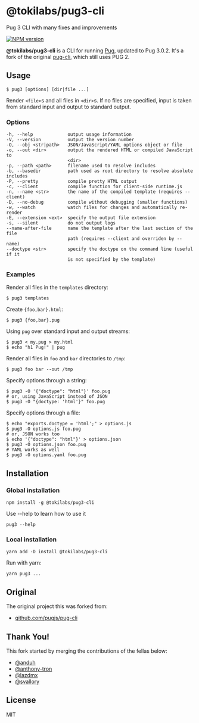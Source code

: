 # @tokilabs/pug3-cli

Pug 3 CLI with many fixes and improvements

[![NPM version](https://img.shields.io/npm/v/@tokilabs/pug3-cli.svg)](https://www.npmjs.org/package/@tokilabs/pug3-cli)

**@tokilabs/pug3-cli** is a CLI for running [Pug](https://pugjs.org/), updated to Pug 3.0.2. It's a fork of the original [pug-cli](https://www.npmjs.com/package/pug-cli), which still uses PUG 2.

## Usage

```
$ pug3 [options] [dir|file ...]
```

Render `<file>`s and all files in `<dir>`s. If no files are specified,
input is taken from standard input and output to standard output.

### Options

```
-h, --help             output usage information
-V, --version          output the version number
-O, --obj <str|path>   JSON/JavaScript/YAML options object or file
-o, --out <dir>        output the rendered HTML or compiled JavaScript to
                       <dir>
-p, --path <path>      filename used to resolve includes
-b, --basedir          path used as root directory to resolve absolute includes
-P, --pretty           compile pretty HTML output
-c, --client           compile function for client-side runtime.js
-n, --name <str>       the name of the compiled template (requires --client)
-D, --no-debug         compile without debugging (smaller functions)
-w, --watch            watch files for changes and automatically re-render
-E, --extension <ext>  specify the output file extension
-s, --silent           do not output logs
--name-after-file      name the template after the last section of the file
                       path (requires --client and overriden by --name)
--doctype <str>        specify the doctype on the command line (useful if it
                       is not specified by the template)
```

### Examples

Render all files in the `templates` directory:

```
$ pug3 templates
```

Create `{foo,bar}.html`:

```
$ pug3 {foo,bar}.pug
```

Using `pug` over standard input and output streams:

```
$ pug3 < my.pug > my.html
$ echo "h1 Pug!" | pug
```

Render all files in `foo` and `bar` directories to `/tmp`:

```
$ pug3 foo bar --out /tmp
```

Specify options through a string:

```
$ pug3 -O '{"doctype": "html"}' foo.pug
# or, using JavaScript instead of JSON
$ pug3 -O "{doctype: 'html'}" foo.pug
```

Specify options through a file:

```
$ echo "exports.doctype = 'html';" > options.js
$ pug3 -O options.js foo.pug
# or, JSON works too
$ echo '{"doctype": "html"}' > options.json
$ pug3 -O options.json foo.pug
# YAML works as well
$ pug3 -O options.yaml foo.pug
```

## Installation

### Global installation

    npm install -g @tokilabs/pug3-cli

Use --help to learn how to use it

    pug3 --help

### Local installation

    yarn add -D install @tokilabs/pug3-cli

Run with yarn:

    yarn pug3 ...

## Original

The original project this was forked from:

- [github.com/pugjs/pug-cli](https://github.com/pugjs/pug-cli)

## Thank You!

This fork started by merging the contributions of the fellas below:

- [@anduh](https://github.com/anduh)
- [@anthony-tron](https://github.com/anthony-tron)
- [@lazdmx](https://github.com/lazdmx)
- [@svallory](https://github.com/svallory)

## License

MIT
